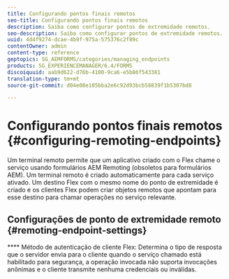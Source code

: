 ```yaml
---
title: Configurando pontos finais remotos
seo-title: Configurando pontos finais remotos
description: Saiba como configurar pontos de extremidade remotos.
seo-description: Saiba como configurar pontos de extremidade remotos.
uuid: 4d4f9274-dcae-4b9f-975a-575376c2f89c
contentOwner: admin
content-type: reference
geptopics: SG_AEMFORMS/categories/managing_endpoints
products: SG_EXPERIENCEMANAGER/6.4/FORMS
discoiquuid: aab9d622-d76b-4100-9ca6-e5b86f543381
translation-type: tm+mt
source-git-commit: d04e08e105bba2e6c92d93bcb58839f1b5307bd8

---
```



# Configurando pontos finais remotos {#configuring-remoting-endpoints}

Um terminal remoto permite que um aplicativo criado com o Flex chame o serviço usando formulários AEM Remoting (obsoletos para formulários AEM). Um terminal remoto é criado automaticamente para cada serviço ativado. Um destino Flex com o mesmo nome do ponto de extremidade é criado e os clientes Flex podem criar objetos remotos que apontam para esse destino para chamar operações no serviço relevante.

## Configurações de ponto de extremidade remoto {#remoting-endpoint-settings}

**** Método de autenticação de cliente Flex: Determina o tipo de resposta que o servidor envia para o cliente quando o serviço chamado está habilitado para segurança, a operação invocada não suporta invocações anônimas e o cliente transmite nenhuma credenciais ou inválidas.
